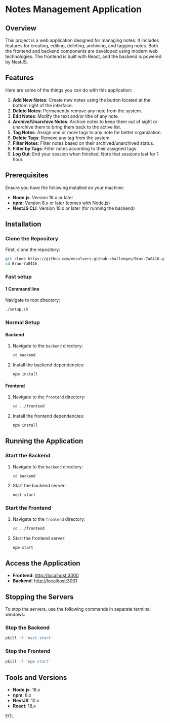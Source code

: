 # Notes Management Application

## Overview

This project is a web application designed for managing notes. It includes features for creating, editing, deleting, archiving, and tagging notes. Both the frontend and backend components are developed using modern web technologies. The frontend is built with React, and the backend is powered by NestJS.

## Features

Here are some of the things you can do with this application:

1. **Add New Notes**: Create new notes using the button located at the bottom right of the interface.
2. **Delete Notes**: Permanently remove any note from the system.
3. **Edit Notes**: Modify the text and/or title of any note.
4. **Archive/Unarchive Notes**: Archive notes to keep them out of sight or unarchive them to bring them back to the active list.
5. **Tag Notes**: Assign one or more tags to any note for better organization.
6. **Delete Tags**: Remove any tag from the system.
7. **Filter Notes**: Filter notes based on their archived/unarchived status.
8. **Filter by Tags**: Filter notes according to their assigned tags.
9. **Log Out**: End your session when finished. Note that sessions last for 1 hour.

## Prerequisites

Ensure you have the following installed on your machine:

- **Node.js**: Version 18.x or later
- **npm**: Version 8.x or later (comes with Node.js)
- **NestJS CLI**: Version 10.x or later (for running the backend)

## Installation

### Clone the Repository

First, clone the repository:

```bash
git clone https://github.com/ensolvers-github-challenges/Bran-7a0416.git
cd Bran-7a0416
```

### Fast setup

#### 1 Command line

Navigate to root directory:

```bash
./setup.sh
```

### Normal Setup

#### Backend

1. Navigate to the `backend` directory:

   ```bash
   cd backend
   ```

2. Install the backend dependencies:

   ```bash
   npm install
   ```

#### Frontend

1. Navigate to the `frontend` directory:

   ```bash
   cd ../frontend
   ```

2. Install the frontend dependencies:

   ```bash
   npm install
   ```

## Running the Application

### Start the Backend

1. Navigate to the `backend` directory:

   ```bash
   cd backend
   ```

2. Start the backend server:

   ```bash
   nest start
   ```

### Start the Frontend

1. Navigate to the `frontend` directory:

   ```bash
   cd ../frontend
   ```

2. Start the frontend server:

   ```bash
   npm start
   ```

## Access the Application

- **Frontend**: [http://localhost:3000](http://localhost:3000)
- **Backend**: [http://localhost:3001](http://localhost:3001)

## Stopping the Servers

To stop the servers, use the following commands in separate terminal windows:

### Stop the Backend

```bash
pkill -f 'nest start'
```

### Stop the Frontend

```bash
pkill -f 'npm start'
```

## Tools and Versions

- **Node.js**: 18.x
- **npm**: 8.x
- **NestJS**: 10.x
- **React**: 18.x

EOL
